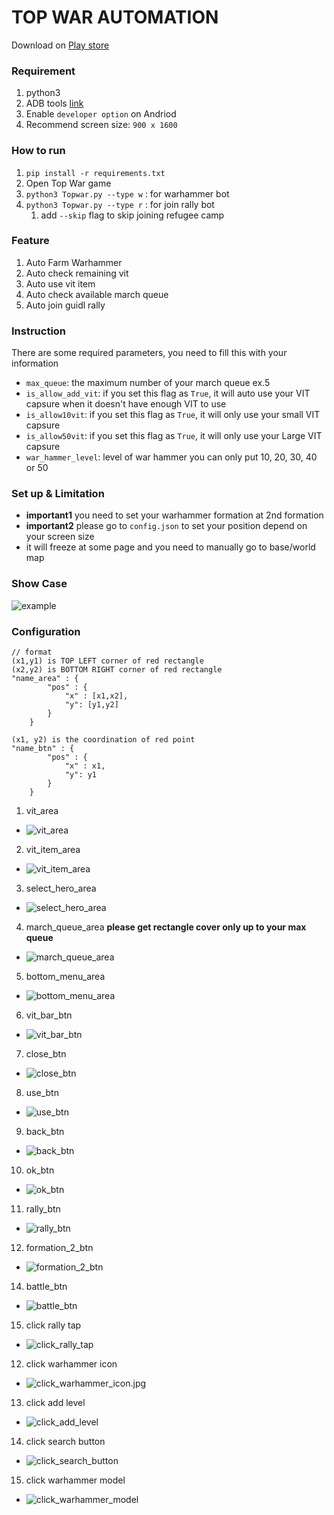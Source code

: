 # TOP WAR AUTOMATION

Download on [Play store](https://play.google.com/store/apps/details?id=com.topwar.gp)

### Requirement
1. python3
2. ADB tools [link](https://developer.android.com/studio/command-line/adb)
3. Enable `developer option` on Andriod
4. Recommend screen size: `900 x 1600`

### How to run
1. ` pip install -r requirements.txt `
2. Open Top War game
3. `python3 Topwar.py --type w` : for warhammer bot
4. `python3 Topwar.py --type r` : for join rally bot
   1. add `--skip` flag to skip joining refugee camp


### Feature
1. Auto Farm Warhammer
1. Auto check remaining vit
1. Auto use vit item
1. Auto check available march queue
1. Auto join guidl rally

### Instruction
There are some required parameters, you need to fill this with your information
- `max_queue`: the maximum number of your march queue ex.5
- `is_allow_add_vit`: if you set this flag as `True`, it will auto use your VIT capsure when it doesn't have enough VIT to use
- `is_allow10vit`: if you set this flag as `True`, it will only use your small VIT capsure
- `is_allow50vit`: if you set this flag as `True`, it will only use your Large VIT capsure
- `war_hammer_level`: level of war hammer you can only put 10, 20, 30, 40 or 50

### Set up & Limitation
- **important1** you need to set your warhammer formation at 2nd formation
- **important2** please go to `config.json` to set your position depend on your screen size
- it will freeze at some page and you need to manually go to base/world map

### Show Case
![example](./images/Example.gif)


### Configuration
```
// format 
(x1,y1) is TOP LEFT corner of red rectangle
(x2,y2) is BOTTOM RIGHT corner of red rectangle
"name_area" : {
        "pos" : {
            "x" : [x1,x2],
            "y": [y1,y2]
        }
    }

(x1, y2) is the coordination of red point
"name_btn" : {
        "pos" : {
            "x" : x1,
            "y": y1
        }
    }
```
1. vit_area 
- ![vit_area](./images/area/vit_area.jpg)
2. vit_item_area
- ![vit_item_area](./images/area/vit_item_area.jpg)
3. select_hero_area
- ![select_hero_area](./images/area/select_hero_area.jpg)
4. march_queue_area **please get rectangle cover only up to your max queue**
- ![march_queue_area](./images/area/march_queue_area.jpg)
5. bottom_menu_area
- ![bottom_menu_area](./images/area/bottom_menu_area.jpg)
6. vit_bar_btn
- ![vit_bar_btn](./images/btn/vit_bar_btn.jpg)
7. close_btn
- ![close_btn](./images/btn/close_btn.jpg)
8. use_btn
- ![use_btn](./images/btn/use_btn.jpg)
9.  back_btn
- ![back_btn](./images/btn/back_btn.jpg)
10. ok_btn
- ![ok_btn](./images/btn/ok_btn.jpg)
11. rally_btn
- ![rally_btn](./images/btn/rally_btn.jpg)
12. formation_2_btn
- ![formation_2_btn](./images/btn/formation_2_btn.jpg)
14. battle_btn
- ![battle_btn](./images/btn/battle_btn.jpg)
15. click rally tap
- ![click_rally_tap](./images/seq_click/click_rally_tap.jpg)    
12. click warhammer icon
- ![click_warhammer_icon.jpg](./images/seq_click/click_warhammer_icon.jpg)    
13. click add level
- ![click_add_level](./images/seq_click/click_add_level.jpg)    
14. click search button
- ![click_search_button](./images/seq_click/click_search_button.jpg)    
15. click warhammer model
- ![click_warhammer_model](./images/seq_click/click_warhammer_model.jpg)    